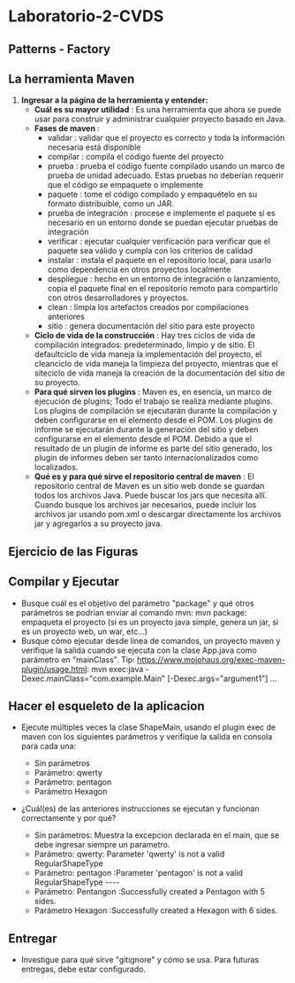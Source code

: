 # Laboratorio-2-CVDS
## Patterns - Factory
## La herramienta Maven

1. **Ingresar a la página de la herramienta y entender:**
    * **Cuál es su mayor utilidad** : Es una herramienta que ahora se puede usar para construir y administrar cualquier proyecto basado en Java.
    * **Fases de maven** :
      * validar : validar que el proyecto es correcto y toda la información necesaria está disponible
      * compilar : compila el código fuente del proyecto
      * prueba : prueba el código fuente compilado usando un marco de prueba de unidad adecuado. Estas pruebas no deberían requerir que el código se empaquete o implemente
      * paquete : tome el código compilado y empaquételo en su formato distribuible, como un JAR.
      * prueba de integración : procese e implemente el paquete si es necesario en un entorno donde se puedan ejecutar pruebas de integración
      * verificar : ejecutar cualquier verificación para verificar que el paquete sea válido y cumpla con los criterios de calidad
      * instalar : instala el paquete en el repositorio local, para usarlo como dependencia en otros proyectos localmente
      * despliegue : hecho en un entorno de integración o lanzamiento, copia el paquete final en el repositorio remoto para compartirlo con otros desarrolladores y proyectos.
      * clean : limpia los artefactos creados por compilaciones anteriores
      * sitio : genera documentación del sitio para este proyecto 
    * **Ciclo de vida de la construcción** : Hay tres ciclos de vida de compilación integrados: predeterminado, limpio y de sitio. El defaultciclo de vida maneja la implementación del proyecto, el cleanciclo de vida maneja la limpieza del proyecto, mientras que el siteciclo de vida maneja la creación de la documentación del sitio de su proyecto.
    * **Para qué sirven los plugins** : Maven es, en esencia, un marco de ejecución de plugins; Todo el trabajo se realiza mediante plugins. Los plugins de compilación se ejecutarán durante la compilación y deben configurarse en el <build/> elemento desde el POM.
Los plugins de informe se ejecutarán durante la generación del sitio y deben configurarse en el <reporting/>elemento desde el POM. Debido a que el resultado de un plugin de informe es parte del sitio generado, los plugin de informes deben ser tanto internacionalizados como localizados.
    * **Qué es y para qué sirve el repositorio central de maven** : El repositorio central de Maven es un sitio web donde se guardan todos los archivos Java. Puede buscar los jars que necesita allí. Cuando busque los archivos jar necesarios, puede incluir los archivos jar usando pom.xml o descargar directamente los archivos jar y agregarlos a su proyecto java.
## Ejercicio de las Figuras
## Compilar y Ejecutar
* Busque cuál es el objetivo del parámetro "package" y qué otros parámetros se podrían enviar al comando mvn: mvn package:  empaqueta el proyecto (si es un proyecto java simple, genera un jar, si es un proyecto web, un war, etc…)
* Busque cómo ejecutar desde línea de comandos, un proyecto maven y verifique la salida cuando se ejecuta con la clase App.java como parámetro en "mainClass". Tip: https://www.mojohaus.org/exec-maven-plugin/usage.html:  mvn exec:java -Dexec.mainClass="com.example.Main" [-Dexec.args="argument1"] ...
## Hacer el esqueleto de la aplicacion
* Ejecute múltiples veces la clase ShapeMain, usando el plugin exec de maven con los siguientes parámetros y verifique la salida en consola para cada una:

   * Sin parámetros
   * Parámetro: qwerty
   * Parámetro: pentagon
   * Parámetro Hexagon
* ¿Cuál(es) de las anteriores instrucciones se ejecutan y funcionan correctamente y por qué?
   * Sin parámetros: Muestra la excepcion declarada en el main, que se debe ingresar siempre un parametro.
   * Parámetro: qwerty: Parameter 'qwerty' is not a valid RegularShapeType
   * Parámetro: pentagon :Parameter 'pentagon' is not a valid RegularShapeType ---- 
   * Parámetro: Pentangon :Successfully created a Pentagon with 5 sides.
   * Parámetro Hexagon :Successfully created a Hexagon with 6 sides.
## Entregar
   * Investigue para qué sirve "gitignore" y cómo se usa. Para futuras entregas, debe estar configurado.
